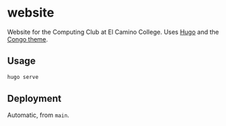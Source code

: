 # website

Website for the Computing Club at El Camino College. Uses [Hugo](https://gohugo.io) and the [Congo theme](https://github.com/jpanther/congo).

## Usage

```sh
hugo serve
```

## Deployment

Automatic, from `main`.
